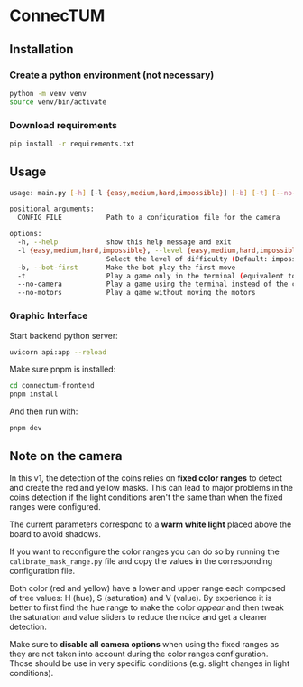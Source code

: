 # ConnecTUM

## Installation

### Create a python environment (not necessary)

```bash
python -m venv venv
source venv/bin/activate
```

### Download requirements

```bash
pip install -r requirements.txt
```

## Usage

```bash
usage: main.py [-h] [-l {easy,medium,hard,impossible}] [-b] [-t] [--no-camera] [--no-motors] [CONFIG_FILE]

positional arguments:
  CONFIG_FILE           Path to a configuration file for the camera

options:
  -h, --help            show this help message and exit
  -l {easy,medium,hard,impossible}, --level {easy,medium,hard,impossible}
                        Select the level of difficulty (Default: impossible)
  -b, --bot-first       Make the bot play the first move
  -t                    Play a game only in the terminal (equivalent to: --no-camera --no-motors)
  --no-camera           Play a game using the terminal instead of the camera
  --no-motors           Play a game without moving the motors
```

### Graphic Interface

Start backend python server:

```bash
uvicorn api:app --reload
```

Make sure pnpm is installed:

```bash
cd connectum-frontend
pnpm install
```

And then run with:

```bash
pnpm dev
```

## Note on the camera

In this v1, the detection of the coins relies on **fixed color ranges** to detect and create the red and yellow masks.
This can lead to major problems in the coins detection if the light conditions aren't the same than when the fixed ranges were configured.

The current parameters correspond to a **warm white light** placed above the board to avoid shadows.

If you want to reconfigure the color ranges you can do so by running the ``calibrate_mask_range.py`` file and copy the values in the corresponding configuration file.

Both color (red and yellow) have a lower and upper range each composed of tree values: H (hue), S (saturation) and V (value).
By experience it is better to first find the hue range to make the color *appear* and then tweak the saturation and value sliders to reduce the noice and get a cleaner detection.

Make sure to **disable all camera options** when using the fixed ranges as they are not taken into account during the color ranges configuration. Those should be use in very specific conditions (e.g. slight changes in light conditions).
